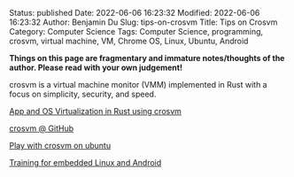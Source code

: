 Status: published
Date: 2022-06-06 16:23:32
Modified: 2022-06-06 16:23:32
Author: Benjamin Du
Slug: tips-on-crosvm
Title: Tips on Crosvm
Category: Computer Science
Tags: Computer Science, programming, crosvm, virtual machine, VM, Chrome OS, Linux, Ubuntu, Android

**Things on this page are fragmentary and immature notes/thoughts of the author. Please read with your own judgement!**

crosvm is a virtual machine monitor (VMM) implemented in Rust 
with a focus on simplicity, security, and speed. 


[App and OS Virtualization in Rust using crosvm](https://blog.openw3b.org/crosvm-for-os-and-app-virtualization-on-linux/)

[crosvm @ GitHub](https://github.com/google/crosvm)

[Play with crosvm on ubuntu](http://chenchun.github.io/vmm/2019/09/09/play-with-crosvm)

[Training for embedded Linux and Android](https://2net.co.uk/blog/cuttlefish-android12.html)
